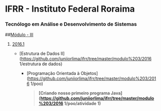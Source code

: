 # IFRR - Instituto Federal Roraima
### Tecnólogo em Análise e Desenvolvimento de Sistemas


##[Módulo - III](https://github.com/juniiorlima/ifrr/tree/master/modulo%203)
1. [2016.1](https://github.com/juniiorlima/ifrr/tree/master/modulo%203/2016.1)
	
	* [Estrutura de Dados II](https://github.com/juniiorlima/ifrr/tree/master/modulo%203/2016 1/estrutura de dados)
		
		* [Programação Orientada à Objetos](https://github.com/juniiorlima/ifrr/tree/master/modulo%203/2016 1/poo)

			> __[Criando nosso primeiro programa Java](https://github.com/juniiorlima/ifrr/tree/master/modulo%203/2016 1/poo/atividade 1)__